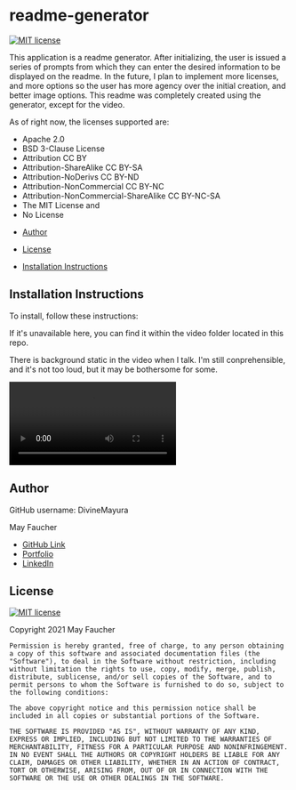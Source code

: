 # readme-generator
  [![MIT license](https://img.shields.io/badge/License-MIT-blue.svg)](https://lbesson.mit-license.org/)

  This application is a readme generator. After initializing, the user is issued a series of prompts from which they can enter the desired information to be displayed on the readme. In the future, I plan to implement more licenses, and more options so the user has more agency over the initial creation, and better image options. This readme was completely created using the generator, except for the video.

As of right now, the licenses supported are:
- Apache 2.0
- BSD 3-Clause License
- Attribution CC BY
- Attribution-ShareAlike CC BY-SA
- Attribution-NoDerivs CC BY-ND
- Attribution-NonCommercial CC BY-NC
- Attribution-NonCommercial-ShareAlike CC BY-NC-SA
- The MIT License
and
- No License


* [Author](#author)
* [License](#license)
  
* [Installation Instructions](#installation-instructions)
      
## Installation Instructions
      
To install, follow these instructions:

If it's unavailable here, you can find it within the video folder located in this repo.

There is background static in the video when I talk. I'm still conprehensible, and it's not too loud, but it may be bothersome for some.

![Watch the video](./video/install.mp4)


## Author 
  GitHub username: DivineMayura
  

  May Faucher


  - [GitHub Link](https://github.com/DivineMayura)
  - [Portfolio](https://divinemayura.github.io/portfolio-2/)
  - [LinkedIn](https://www.linkedin.com/in/mayfaucher/)


## License
  [![MIT license](https://img.shields.io/badge/License-MIT-blue.svg)](https://lbesson.mit-license.org/)
  
Copyright 2021 May Faucher

    Permission is hereby granted, free of charge, to any person obtaining a copy of this software and associated documentation files (the "Software"), to deal in the Software without restriction, including without limitation the rights to use, copy, modify, merge, publish, distribute, sublicense, and/or sell copies of the Software, and to permit persons to whom the Software is furnished to do so, subject to the following conditions:
    
    The above copyright notice and this permission notice shall be included in all copies or substantial portions of the Software.
    
    THE SOFTWARE IS PROVIDED "AS IS", WITHOUT WARRANTY OF ANY KIND, EXPRESS OR IMPLIED, INCLUDING BUT NOT LIMITED TO THE WARRANTIES OF MERCHANTABILITY, FITNESS FOR A PARTICULAR PURPOSE AND NONINFRINGEMENT. IN NO EVENT SHALL THE AUTHORS OR COPYRIGHT HOLDERS BE LIABLE FOR ANY CLAIM, DAMAGES OR OTHER LIABILITY, WHETHER IN AN ACTION OF CONTRACT, TORT OR OTHERWISE, ARISING FROM, OUT OF OR IN CONNECTION WITH THE SOFTWARE OR THE USE OR OTHER DEALINGS IN THE SOFTWARE.

